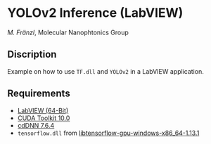 # YOLOv2 Inference (LabVIEW)

*M. Fränzl*, Molecular Nanophtonics Group

## Discription

Example on how to use `TF.dll` and `YOLOv2` in a LabVIEW application.

## Requirements 

- [LabVIEW (64-Bit)](https://www.ni.com/en-us/support/downloads/software-products/download.labview.html)
- [CUDA Toolkit 10.0](https://developer.nvidia.com/cuda-10.0-download-archive)
- [cdDNN 7.6.4](https://developer.nvidia.com/rdp/cudnn-archive)
- `tensorflow.dll` from [libtensorflow-gpu-windows-x86_64-1.13.1](https://storage.googleapis.com/tensorflow/libtensorflow/libtensorflow-gpu-windows-x86_64-1.13.1.zip)


